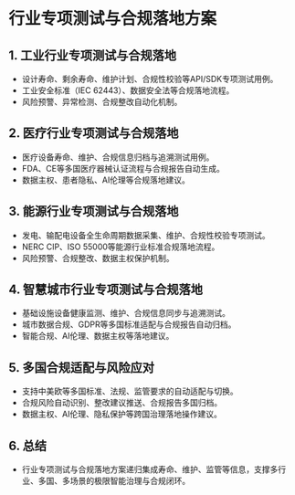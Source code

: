 # 行业专项测试与合规落地方案

## 1. 工业行业专项测试与合规落地

- 设计寿命、剩余寿命、维护计划、合规性校验等API/SDK专项测试用例。
- 工业安全标准（IEC 62443）、数据安全法等合规落地流程。
- 风险预警、异常检测、合规整改自动化机制。

## 2. 医疗行业专项测试与合规落地

- 医疗设备寿命、维护、合规信息归档与追溯测试用例。
- FDA、CE等多国医疗器械认证流程与合规报告自动生成。
- 数据主权、患者隐私、AI伦理等合规落地建议。

## 3. 能源行业专项测试与合规落地

- 发电、输配电设备全生命周期数据采集、维护、合规性校验专项测试。
- NERC CIP、ISO 55000等能源行业标准合规落地流程。
- 风险预警、合规整改、数据主权保护机制。

## 4. 智慧城市行业专项测试与合规落地

- 基础设施设备健康监测、维护、合规信息同步与追溯测试。
- 城市数据合规、GDPR等多国标准适配与合规报告自动归档。
- 智能合规、AI伦理、数据主权等落地建议。

## 5. 多国合规适配与风险应对

- 支持中美欧等多国标准、法规、监管要求的自动适配与切换。
- 合规风险自动识别、整改建议推送、合规报告多国归档。
- 数据主权、AI伦理、隐私保护等跨国治理落地操作建议。

## 6. 总结

- 行业专项测试与合规落地方案递归集成寿命、维护、监管等信息，支撑多行业、多国、多场景的极限智能治理与合规闭环。
